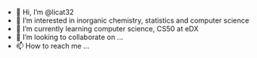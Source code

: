 - 👋 Hi, I’m @licat32
- 👀 I’m interested in inorganic chemistry, statistics and computer science
- 🌱 I’m currently learning computer science, CS50 at eDX 
- 💞️ I’m looking to collaborate on ...
- 📫 How to reach me ...

<!---
licat32/licat32 is a ✨ special ✨ repository because its `README.md` (this file) appears on your GitHub profile.
You can click the Preview link to take a look at your changes.
--->
